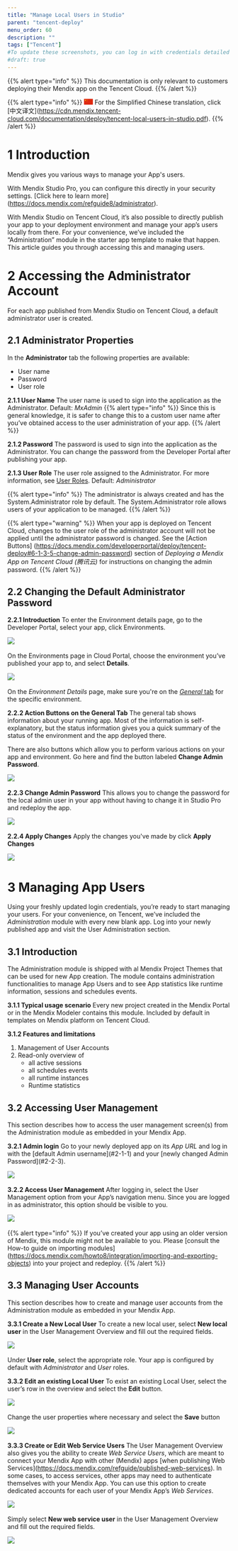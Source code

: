 ```yaml
---
title: "Manage Local Users in Studio"
parent: "tencent-deploy"
menu_order: 60
description: ""
tags: ["Tencent"]
#To update these screenshots, you can log in with credentials detailed in How to Update Screenshots Using Team Apps.
#draft: true
---
```


{{% alert type="info" %}}
This documentation is only relevant to customers deploying their Mendix app on the Tencent Cloud.
{{% /alert %}}

{{% alert type="info" %}}
<img src="attachments/chinese-translation/china.png" style="display: inline-block; margin: 0" /> For the Simplified Chinese translation, click \[中文译文\](https://cdn.mendix.tencent-cloud.com/documentation/deploy/tencent-local-users-in-studio.pdf).
{{% /alert %}}


# 1 Introduction

Mendix gives you various ways to manage your App's users.

With Mendix Studio Pro, you can configure this directly in your security settings. \[Click here to learn more\](https://docs.mendix.com/refguide8/administrator). 

With Mendix Studio on Tencent Cloud, it’s also possible to directly publish your app to your deployment environment and manage your app’s users locally from there. For your convenience, we’ve included the “Administration” module in the starter app template to make that happen. This article guides you through accessing this and managing users.


# 2 Accessing the Administrator Account

For each app published from Mendix Studio on Tencent Cloud, a default administrator user is created.

## 2.1 Administrator Properties

In the **Administrator** tab the following properties are available:

- User name
- Password
- User role

**2.1.1 User Name**
The user name is used to sign into the application as the Administrator.
Default: *MxAdmin*
{{% alert type="info" %}}
Since this is general knowledge, it is safer to change this to a custom user name after you’ve obtained access to the user administration of your app.
{{% /alert %}}

**2.1.2 Password**
The password is used to sign into the application as the Administrator. You can change the password from the Developer Portal after publishing your app.

**2.1.3 User Role**
The user role assigned to the Administrator. For more information, see [User Roles](https://docs.mendix.com/refguide8/user-roles).
Default: *Administrator*

{{% alert type="info" %}}
The administrator is always created and has the System.Administrator role by default. The System.Administrator role allows users of your application to be managed.
{{% /alert %}}

{{% alert type="warning" %}}
When your app is deployed on Tencent Cloud, changes to the user role of the administrator account will not be applied until the administrator password is changed. See the [Action Buttons] (https://docs.mendix.com/developerportal/deploy/tencent-deploy#6-1-3-5-change-admin-password) section of *Deploying a Mendix App on Tencent Cloud (腾讯云)* for instructions on changing the admin password.
{{% /alert %}}


## 2.2 Changing the Default Administrator Password

**2.2.1 Introduction**
To enter the Environment details page, go to the Developer Portal, select your app, click Environments.

![](https://paper-attachments.dropbox.com/s_F1AEA4C30EA77C019CA03F860C9CCE8820091DA2D4D3996D28589DE43817C673_1625753996456_image.png)


On the Environments page in Cloud Portal, choose the environment you’ve published your app to, and select **Details**.

![](https://paper-attachments.dropbox.com/s_F1AEA4C30EA77C019CA03F860C9CCE8820091DA2D4D3996D28589DE43817C673_1625754092270_image.png)


On the *Environment Details* page, make sure you're on the [*General* tab](https://docs.mendix.com/developerportal/deploy/tencent-deploy#environment-details) for the specific environment.

**2.2.2 Action Buttons on the General Tab**
The general tab shows information about your running app. Most of the information is self-explanatory, but the status information gives you a quick summary of the status of the environment and the app deployed there.

There are also buttons which allow you to perform various actions on your app and environment. Go here and find the button labeled **Change Admin Password**.


![](https://paper-attachments.dropbox.com/s_F1AEA4C30EA77C019CA03F860C9CCE8820091DA2D4D3996D28589DE43817C673_1625754152298_image.png)


**2.2.3 Change Admin Password**
This allows you to change the password for the local admin user in your app without having to change it in Studio Pro and redeploy the app.

![](https://paper-attachments.dropbox.com/s_F1AEA4C30EA77C019CA03F860C9CCE8820091DA2D4D3996D28589DE43817C673_1625754375245_image.png)


**2.2.4 Apply Changes**
Apply the changes you've made by click **Apply Changes**

![](https://paper-attachments.dropbox.com/s_F1AEA4C30EA77C019CA03F860C9CCE8820091DA2D4D3996D28589DE43817C673_1625754415893_image.png)



# 3 Managing App Users

Using your freshly updated login credentials, you’re ready to start managing your users. For your convenience, on Tencent, we’ve included the *Administration* module with every new blank app. Log into your newly published app and visit the User Administration section.


## 3.1 Introduction

The Administration module is shipped with al Mendix Project Themes that can be used for new App creation. The module contains administration functionalities to manage App Users and to see App statistics like runtime information, sessions and schedules events.

**3.1.1 Typical usage scenario**
Every new project created in the Mendix Portal or in the Mendix Modeler contains this module. Included by default in templates on Mendix platform on Tencent Cloud.

**3.1.2 Features and limitations**

1. Management of User Accounts
2. Read-only overview of
    - all active sessions
    - all schedules events
    - all runtime instances
    - Runtime statistics


## 3.2 Accessing User Management

This section describes how to access the user management screen(s) from the Administration module as embedded in your Mendix App.

**3.2.1 Admin login**
Go to your newly deployed app on its *App URL* and log in with the \[default Admin username\](#2-1-1) and your \[newly changed Admin Password\](#2-2-3).

![](https://paper-attachments.dropbox.com/s_F1AEA4C30EA77C019CA03F860C9CCE8820091DA2D4D3996D28589DE43817C673_1626176073776_image.png)


**3.2.2 Access User Management**
After logging in, select the User Management option from your App’s navigation menu. Since you are logged in as administrator, this option should be visible to you.

![](https://paper-attachments.dropbox.com/s_F1AEA4C30EA77C019CA03F860C9CCE8820091DA2D4D3996D28589DE43817C673_1626176148627_image.png)


{{% alert type="info" %}}
If you’ve created your app using an older version of Mendix, this module might not be available to you. Please \[consult the How-to guide on importing modules\](https://docs.mendix.com/howto8/integration/importing-and-exporting-objects) into your project and redeploy.
{{% /alert %}}


## 3.3 Managing User Accounts

This section describes how to create and manage user accounts from the Administration module as embedded in your Mendix App.

**3.3.1 Create a New Local User**
To create a new local user, select **New local user** in the User Management Overview and fill out the required fields.

![](https://paper-attachments.dropbox.com/s_F1AEA4C30EA77C019CA03F860C9CCE8820091DA2D4D3996D28589DE43817C673_1626177467104_image.png)


Under **User role**, select the appropriate role. Your app is configured by default with *Administrator* and *User* roles.

**3.3.2 Edit an existing Local User**
To exist an existing Local User, select the user’s row in the overview and select the **Edit** button.

![](https://paper-attachments.dropbox.com/s_F1AEA4C30EA77C019CA03F860C9CCE8820091DA2D4D3996D28589DE43817C673_1626183178013_image.png)


Change the user properties where necessary and select the **Save** button

![](https://paper-attachments.dropbox.com/s_F1AEA4C30EA77C019CA03F860C9CCE8820091DA2D4D3996D28589DE43817C673_1626183221613_image.png)


**3.3.3 Create or Edit Web Service Users**
The User Management Overview also gives you the ability to create *Web Service Users*, which are meant to connect your Mendix App with other (Mendix) apps \[when publishing Web Services\](https://docs.mendix.com/refguide/published-web-services). In some cases, to access services, other apps may need to authenticate themselves with your Mendix App. You can use this option to create dedicated accounts for each user of your Mendix App’s *Web Services*.


![](https://paper-attachments.dropbox.com/s_F1AEA4C30EA77C019CA03F860C9CCE8820091DA2D4D3996D28589DE43817C673_1626183607285_image.png)


Simply select **New web service user** in the User Management Overview and fill out the required fields.


![](https://paper-attachments.dropbox.com/s_F1AEA4C30EA77C019CA03F860C9CCE8820091DA2D4D3996D28589DE43817C673_1626183638876_image.png)


